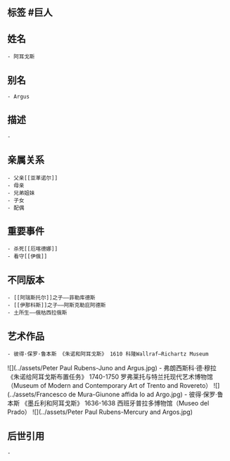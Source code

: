 ## 标签  #巨人
## 姓名
	- 阿耳戈斯
## 别名
	- Argus
## 描述
	-
## 亲属关系
	- 父亲[[亚革诺尔]]
	- 母亲
	- 兄弟姐妹
	- 子女
	- 配偶
## 重要事件
	- 杀死[[厄喀德娜]]
	- 看守[[伊俄]]
## 不同版本
	- [[阿瑞斯托尔]]之子——菲勒库德斯
	- [[伊那科斯]]之子——阿斯克勒庇阿德斯
	- 土所生——俄枯西拉俄斯
## 艺术作品
	- 彼得·保罗·鲁本斯 《朱诺和阿耳戈斯》 1610 科隆Wallraf–Richartz Museum
 ![](../assets/Peter Paul Rubens-Juno and Argus.jpg)
	- 弗朗西斯科·德·穆拉 《朱诺给阿耳戈斯布置任务》 1740-1750 罗弗莱托与特兰托现代艺术博物馆（Museum of Modern and Contemporary Art of Trento and Rovereto）
 ![](../assets/Francesco de Mura-Giunone affida Io ad Argo.jpg)
	- 彼得·保罗·鲁本斯 《墨丘利和阿耳戈斯》 1636-1638 西班牙普拉多博物馆（Museo del Prado）
 ![](../assets/Peter Paul Rubens-Mercury and Argos.jpg)
## 后世引用
	-

